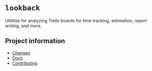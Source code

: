 # `lookback`

Utilities for analyzing Trello boards for time tracking, estimation, report writing, and more.

## Project information

- [Changes](<https://blakeNaccarato.github.io/lookback/changelog.html>)
- [Docs](<https://blakeNaccarato.github.io/lookback>)
- [Contributing](<https://blakeNaccarato.github.io/lookback/contributing.html>)

